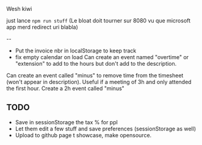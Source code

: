 Wesh kiwi

just lance `npm run stuff`
(Le bloat doit tourner sur 8080 vu que microsoft app merd redirect uri blabla)

-- 
- Put the invoice nbr in localStorage to keep track
- fix empty calendar on load
Can create an event named "overtime" or "extension" to add to the hours but don't add to the description.

Can create an event called "minus" to remove time from the timesheet (won't appear in description).
Useful if a meeting of 3h and only attended the first hour.
Create a 2h event called "minus"

## TODO

- Save in sessionStorage the tax % for ppl
- Let them edit a few stuff and save preferences (sessionStorage as well)
- Upload to github page t showcase, make opensource.

